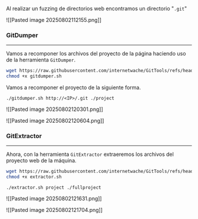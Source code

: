 
Al realizar un fuzzing de directorios web encontramos un directorio "`.git`"

![[Pasted image 20250802112155.png]]

### GitDumper
****
Vamos a recomponer los archivos del proyecto de la página haciendo uso de la herramienta `GitDumper`.

```bash
wget https://raw.githubusercontent.com/internetwache/GitTools/refs/heads/master/Dumper/gitdumper.sh
chmod +x gitdumper.sh
```

Vamos a recomponer el proyecto de la siguiente forma.

```
./gitdumper.sh http://<IP>/.git ./project
```

![[Pasted image 20250802120301.png]]

![[Pasted image 20250802120604.png]]
### GitExtractor
****
Ahora, con la herramienta `GitExtractor` extraeremos los archivos del proyecto web de la máquina.

```bash
wget https://raw.githubusercontent.com/internetwache/GitTools/refs/heads/master/Extractor/extractor.sh
chmod +x extractor.sh
```

```
./extractor.sh project ./fullproject
```

![[Pasted image 20250802121631.png]]

![[Pasted image 20250802121704.png]]

